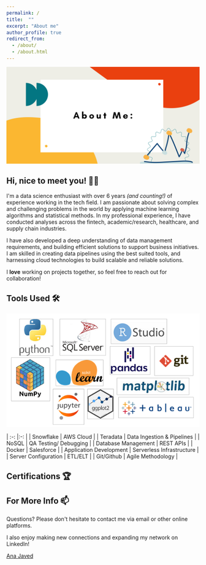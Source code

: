 ```yaml
---
permalink: /
title:  ""
excerpt: "About me"
author_profile: true
redirect_from: 
  - /about/
  - /about.html
---
```


<img src="/images/AboutMe.png" alt="AboutMe" width="650"/>

Hi, nice to meet you! 👋🏽
------

I'm a data science enthusiast with over 6 years _(and counting!)_ of experience working in the tech field. I am passionate about solving complex and challenging problems in the world by applying machine learning algorithms and statistical methods. In my professional experience, I have conducted analyses across the fintech, academic/research, healthcare, and supply chain industries. 

I have also developed a deep understanding of data management requirements, and building efficient solutions to support business initiatives. I am skilled in creating data pipelines using the best suited tools, and harnessing cloud technologies to build scalable and reliable solutions.

I **love** working on projects together, so feel free to reach out for collaboration!


Tools Used 🛠️
------
![combined logos](/images/LogosCombined.png) 


| :-: |:-: |
| Snowflake   | AWS Cloud |
| Teradata | Data Ingestion & Pipelines     |
| NoSQL    | QA Testing/ Debugging    |
| Database Management    | REST APIs |
| Docker | Salesforce |
| Application Development | Serverless Infrastructure |
| Server Configuration | ETL/ELT |
| Git/Github | Agile Methodology |


Certifications 🏆
------

<div data-iframe-width="250" data-iframe-height="270" data-share-badge-id="5e09670d-b46b-4137-bdd2-c5f797bb3a2a" data-share-badge-host="https://www.credly.com"></div><script type="text/javascript" async src="//cdn.credly.com/assets/utilities/embed.js"></script>


<div data-iframe-width="250" data-iframe-height="270" data-share-badge-id="6097ddda-d587-4642-8520-717d851eb2da" data-share-badge-host="https://www.credly.com"></div><script type="text/javascript" async src="//cdn.credly.com/assets/utilities/embed.js"></script>



For More Info 📫
------
Questions? Please don't hesitate to contact me via email or other online platforms. 

I also enjoy making new connections and expanding my network on LinkedIn! 

<div class="badge-base LI-profile-badge" data-locale="en_US" data-size="medium" data-theme="light" data-type="HORIZONTAL" data-vanity="anajaved" data-version="v1"><a class="badge-base__link LI-simple-link" href="https://www.linkedin.com/in/anajaved?trk=profile-badge">Ana Javed</a></div>
              